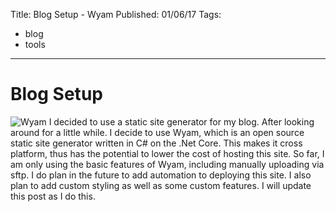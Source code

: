 Title: Blog Setup - Wyam
Published: 01/06/17
Tags: 
  - blog
  - tools
---
# Blog Setup

![Wyam](/assets/images/Wyam.png)
I decided to use a static site generator for my blog. After looking around for a little while. I decide to use Wyam, which is an open source 
static site generator written in C# on the .Net Core. This makes it cross platform, thus has the potential to lower the cost of hosting this site.
So far, I am only using the basic features of Wyam, including manually uploading via sftp. I do plan in the future to add automation to deploying
this site. I also plan to add custom styling as well as some custom features. I will update this post as I do this.